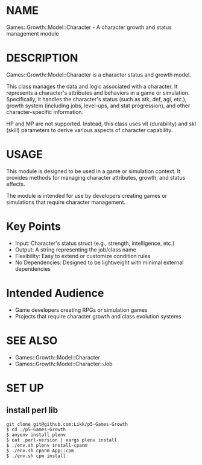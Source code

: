 # NAME

Games::Growth::Model::Character - A character growth and status management module

# DESCRIPTION

Games::Growth::Model::Character is a character status and growth model.

This class manages the data and logic associated with a character.
It represents a character's attributes and behaviors in a game or simulation.
Specifically, it handles the character's status (such as atk, def, agi, etc.), growth system (including jobs, level-ups, and stat progression), and other character-specific information.

HP and MP are not supported. Instead, this class uses vit (durability) and skl (skill) parameters to derive various aspects of character capability.

# USAGE

This module is designed to be used in a game or simulation context.
It provides methods for managing character attributes, growth, and status effects.

The module is intended for use by developers creating games or simulations that require character management.

# Key Points
  - Input: Character's status struct (e.g., strength, intelligence, etc.)
  - Output: A string representing the job/class name
  - Flexibility: Easy to extend or customize condition rules
  - No Dependencies: Designed to be lightweight with minimal external dependencies

# Intended Audience
  - Game developers creating RPGs or simulation games
  - Projects that require character growth and class evolution systems

# SEE ALSO

- Games::Growth::Model::Character
- Games::Growth::Model::Character::Job

# SET UP

## install perl lib
```
git clone git@github.com:Likk/p5-Games-Growth
$ cd ./p5-Games-Growth
$ anyenv install plenv
$ cat .perl-version | xargs plenv install
$ ./env.sh plenv install-cpanm
$ ./env.sh cpanm App::cpm
$ ./env.sh cpm install
```
